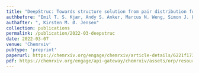 ```yaml
---
title: "DeepStruc: Towards structure solution from pair distribution function data using deep generative models"
authbefore: "Emil T. S. Kjær, Andy S. Anker, Marcus N. Weng, Simon J. L. Billinge"
authafter: ", Kirsten M. Ø. Jensen"
collection: publications
permalink: /publication/2022-03-deepstruc
date: 2022-03-07
venue: 'Chemrxiv'
pubtype: 'preprint'
paperurl: https://chemrxiv.org/engage/chemrxiv/article-details/6221f17357a9d20c9a729ecb
pdf: https://chemrxiv.org/engage/api-gateway/chemrxiv/assets/orp/resource/item/6221f17357a9d20c9a729ecb/original/deep-struc-towards-structure-solution-from-pair-distribution-function-data-using-deep-generative-models.pdf
---
```

